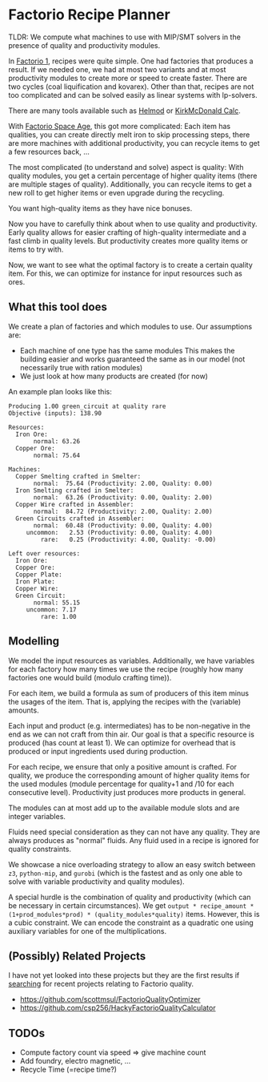 # Factorio Recipe Planner

TLDR: We compute what machines to use with MIP/SMT solvers in the presence of quality and productivity modules.

In [Factorio 1](https://www.factorio.com/), recipes were quite simple.
One had factories that produces a result.
If we needed one, we had at most two variants and at most productivity modules to create more or speed to create faster.
There are two cycles (coal liquification and kovarex).
Other than that, recipes are not too complicated and can be solved easily as linear systems with lp-solvers.

There are many tools available such as [Helmod](https://mods.factorio.com/mod/helmod) or [KirkMcDonald Calc](https://kirkmcdonald.github.io/calc.html).

With [Factorio Space Age](https://www.factorio.com/space-age/content), this got more complicated:
Each item has qualities, you can create directly melt iron to skip processing steps, there are more machines with additional productivity, you can recycle items to get a few resources back, ...

The most complicated (to understand and solve) aspect is quality:
With quality modules, you get a certain percentage of higher quality items (there are multiple stages of quality).
Additionally, you can recycle items to get a new roll to get higher items or even upgrade during the recycling.

You want high-quality items as they have nice bonuses.

Now you have to carefully think about when to use quality and productivity.
Early quality allows for easier crafting of high-quality intermediate and a fast climb in quality levels.
But productivity creates more quality items or items to try with.

Now, we want to see what the optimal factory is to create a certain quality item.
For this, we can optimize for instance for input resources such as ores.

## What this tool does

We create a plan of factories and which modules to use.
Our assumptions are:
- Each machine of one type has the same modules
  This makes the building easier and works guaranteed the same as in our model (not necessarily true with ration modules)
- We just look at how many products are created (for now)

An example plan looks like this:
```
Producing 1.00 green_circuit at quality rare
Objective (inputs): 138.90

Resources:
  Iron Ore: 
       normal: 63.26
  Copper Ore: 
       normal: 75.64

Machines:
  Copper Smelting crafted in Smelter: 
       normal:  75.64 (Productivity: 2.00, Quality: 0.00)
  Iron Smelting crafted in Smelter: 
       normal:  63.26 (Productivity: 0.00, Quality: 2.00)
  Copper Wire crafted in Assembler: 
       normal:  84.72 (Productivity: 2.00, Quality: 2.00)
  Green Circuits crafted in Assembler: 
       normal:  60.48 (Productivity: 0.00, Quality: 4.00)
     uncommon:   2.53 (Productivity: 0.00, Quality: 4.00)
         rare:   0.25 (Productivity: 4.00, Quality: -0.00)

Left over resources:
  Iron Ore: 
  Copper Ore: 
  Copper Plate: 
  Iron Plate: 
  Copper Wire: 
  Green Circuit: 
       normal: 55.15
     uncommon: 7.17
         rare: 1.00
```

## Modelling

We model the input resources as variables.
Additionally, we have variables for each factory how many times we use the recipe (roughly how many factories one would build (modulo crafting time)).

For each item, we build a formula as sum of producers of this item minus the usages of the item. That is, applying the recipes with the (variable) amounts.

Each input and product (e.g. intermediates) has to be non-negative in the end as we can not craft from thin air.
Our goal is that a specific resource is produced (has count at least 1).
We can optimize for overhead that is produced or input ingredients used during production.

For each recipe, we ensure that only a positive amount is crafted.
For quality, we produce the corresponding amount of higher quality items for the used modules (module percentage for quality+1 and /10 for each consecutive level).
Productivity just produces more products in general.

The modules can at most add up to the available module slots and are integer variables.

Fluids need special consideration as they can not have any quality.
They are always produces as "normal" fluids.
Any fluid used in a recipe is ignored for quality constraints.

We showcase a nice overloading strategy to allow an easy switch between `z3`, `python-mip`, and `gurobi` (which is the fastest and as only one able to solve with variable productivity and quality modules).

A special hurdle is the combination of quality and productivity (which can be necessary in certain circumstances).
We get `output * recipe_amount * (1+prod_modules*prod) * (quality_modules*quality)` items.
However, this is a cubic constraint. We can encode the constraint as a quadratic one using auxiliary variables for one of the multiplications.


## (Possibly) Related Projects

I have not yet looked into these projects but they are the first results if [searching](https://github.com/search?q=factorio+quality&type=repositories&s=updated&o=desc&p=1) for recent projects relating to Factorio quality.

- https://github.com/scottmsul/FactorioQualityOptimizer
- https://github.com/csp256/HackyFactorioQualityCalculator

## TODOs

- Compute factory count via speed => give machine count
- Add foundry, electro magnetic, ...
- Recycle Time (=recipe time?)